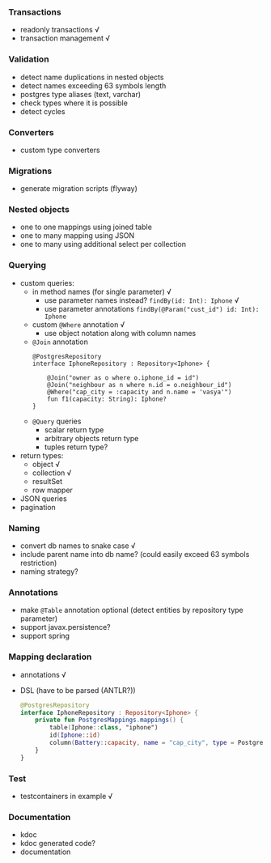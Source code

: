 ### Transactions
* readonly transactions √
* transaction management √

### Validation
* detect name duplications in nested objects
* detect names exceeding 63 symbols length 
* postgres type aliases (text, varchar)
* check types where it is possible
* detect cycles

### Converters
* custom type converters

### Migrations
* generate migration scripts (flyway)

### Nested objects
* one to one mappings using joined table
* one to many mapping using JSON
* one to many using additional select per collection

### Querying
* custom queries:
    * in method names (for single parameter) √
        * use parameter names instead? `findBy(id: Int): Iphone`    √
        * use parameter annotations `findBy(@Param("cust_id") id: Int): Iphone`
    * custom `@Where` annotation √
      * use object notation along with column names
    * `@Join` annotation
      ```koltin
      @PostgresRepository
      interface IphoneRepository : Repository<Iphone> {
        
          @Join("owner as o where o.iphone_id = id")
          @Join("neighbour as n where n.id = o.neighbour_id")
          @Where("cap_city = :capacity and n.name = 'vasya'")
          fun f1(capacity: String): Iphone?
      }
      ```
    * `@Query` queries
        * scalar return type
        * arbitrary objects return type
        * tuples return type?
* return types:
    * object √
    * collection √
    * resultSet
    * row mapper
* JSON queries
* pagination

### Naming
* convert db names to snake case √
* include parent name into db name? (could easily exceed 63 symbols restriction)
* naming strategy?

### Annotations
* make `@Table` annotation optional (detect entities by repository type parameter)
* support javax.persistence?
* support spring

### Mapping declaration
* annotations √
* DSL (have to be parsed (ANTLR?))
    
    ```kotlin
    @PostgresRepository
    interface IphoneRepository : Repository<Iphone> {
        private fun PostgresMappings.mappings() {
            table(Iphone::class, "iphone")
            id(Iphone::id)
            column(Battery::capacity, name = "cap_city", type = PostgresType.TEXT)
        }
    }
    ```                   
  
### Test
* testcontainers in example √

### Documentation
* kdoc 
* kdoc generated code?
* documentation
